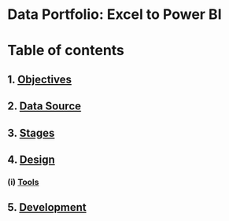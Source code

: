 # Data Portfolio: Excel to Power BI




# Table of contents


## 1. [Objectives](#objectives)
## 2. [Data Source](#data-source)
## 3. [Stages](#stages)
## 4. [Design](#design)
  ###   (i) [Tools](#tools)
## 5. [Development](#developments)

